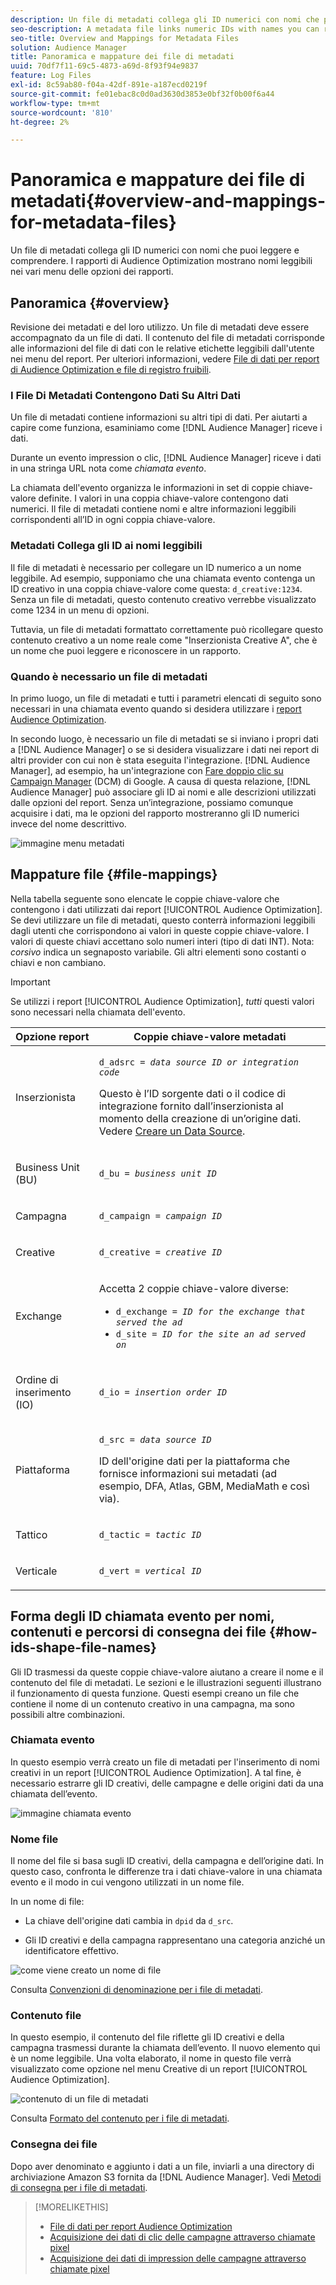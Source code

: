 ```yaml
---
description: Un file di metadati collega gli ID numerici con nomi che puoi leggere e comprendere. I rapporti di Audience Optimization mostrano nomi leggibili nei vari menu delle opzioni dei rapporti.
seo-description: A metadata file links numeric IDs with names you can read and understand. The Audience Optimization reports display readable names in the various report options menus.
seo-title: Overview and Mappings for Metadata Files
solution: Audience Manager
title: Panoramica e mappature dei file di metadati
uuid: 70df7f11-69c5-4873-a69d-8f93f94e9837
feature: Log Files
exl-id: 8c59ab80-f04a-42df-891e-a187ecd0219f
source-git-commit: fe01ebac8c0d0ad3630d3853e0bf32f0b00f6a44
workflow-type: tm+mt
source-wordcount: '810'
ht-degree: 2%

---
```


# Panoramica e mappature dei file di metadati{#overview-and-mappings-for-metadata-files}

Un file di metadati collega gli ID numerici con nomi che puoi leggere e comprendere. I rapporti di Audience Optimization mostrano nomi leggibili nei vari menu delle opzioni dei rapporti.

## Panoramica {#overview}

Revisione dei metadati e del loro utilizzo. Un file di metadati deve essere accompagnato da un file di dati. Il contenuto del file di metadati corrisponde alle informazioni del file di dati con le relative etichette leggibili dall&#39;utente nei menu del report. Per ulteriori informazioni, vedere [File di dati per report di Audience Optimization e file di registro fruibili](../../../reporting/audience-optimization-reports/metadata-files-intro/datafiles-intro.md).

### I File Di Metadati Contengono Dati Su Altri Dati

Un file di metadati contiene informazioni su altri tipi di dati. Per aiutarti a capire come funziona, esaminiamo come [!DNL Audience Manager] riceve i dati.

Durante un evento impression o clic, [!DNL Audience Manager] riceve i dati in una stringa URL nota come *chiamata evento*.

La chiamata dell&#39;evento organizza le informazioni in set di coppie chiave-valore definite. I valori in una coppia chiave-valore contengono dati numerici. Il file di metadati contiene nomi e altre informazioni leggibili corrispondenti all’ID in ogni coppia chiave-valore.

### Metadati Collega gli ID ai nomi leggibili

Il file di metadati è necessario per collegare un ID numerico a un nome leggibile. Ad esempio, supponiamo che una chiamata evento contenga un ID creativo in una coppia chiave-valore come questa: `d_creative:1234`. Senza un file di metadati, questo contenuto creativo verrebbe visualizzato come 1234 in un menu di opzioni.

Tuttavia, un file di metadati formattato correttamente può ricollegare questo contenuto creativo a un nome reale come &quot;Inserzionista Creative A&quot;, che è un nome che puoi leggere e riconoscere in un rapporto.

### Quando è necessario un file di metadati

In primo luogo, un file di metadati e tutti i parametri elencati di seguito sono necessari in una chiamata evento quando si desidera utilizzare i [report Audience Optimization](../../../reporting/audience-optimization-reports/audience-optimization-reports.md).

In secondo luogo, è necessario un file di metadati se si inviano i propri dati a [!DNL Audience Manager] o se si desidera visualizzare i dati nei report di altri provider con cui non è stata eseguita l&#39;integrazione. [!DNL Audience Manager], ad esempio, ha un&#39;integrazione con [Fare doppio clic su Campaign Manager](../../../reporting/audience-optimization-reports/aor-advertisers/import-dcm.md) (DCM) di Google. A causa di questa relazione, [!DNL Audience Manager] può associare gli ID ai nomi e alle descrizioni utilizzati dalle opzioni del report. Senza un’integrazione, possiamo comunque acquisire i dati, ma le opzioni del rapporto mostreranno gli ID numerici invece del nome descrittivo.

![immagine menu metadati](/help/using/reporting/audience-optimization-reports/metadata-files-intro/assets/metadata_menu.png)

## Mappature file {#file-mappings}

Nella tabella seguente sono elencate le coppie chiave-valore che contengono i dati utilizzati dai report [!UICONTROL Audience Optimization]. Se devi utilizzare un file di metadati, questo conterrà informazioni leggibili dagli utenti che corrispondono ai valori in queste coppie chiave-valore. I valori di queste chiavi accettano solo numeri interi (tipo di dati INT). Nota: *corsivo* indica un segnaposto variabile. Gli altri elementi sono costanti o chiavi e non cambiano.

>[!IMPORTANT]
>
>Se utilizzi i report [!UICONTROL Audience Optimization], *tutti* questi valori sono necessari nella chiamata dell&#39;evento.

<table id="table_B2C8C493080E449CA71C4EF07D9476BD"> 
 <thead> 
  <tr> 
   <th colname="col1" class="entry"> Opzione report </th> 
   <th colname="col2" class="entry"> Coppie chiave-valore metadati </th> 
  </tr> 
 </thead>
 <tbody> 
  <tr> 
   <td colname="col1"> <p>Inserzionista </p> </td> 
   <td colname="col2"> <p> <code>d_adsrc = <i>data source ID or integration code</i></code> </p> <p>Questo è l’ID sorgente dati o il codice di integrazione fornito dall’inserzionista al momento della creazione di un’origine dati. Vedere <a href="../../../features/manage-datasources.md#create-data-source"> Creare un Data Source</a>. </p> </td> 
  </tr> 
  <tr> 
   <td colname="col1"> <p>Business Unit (BU) </p> </td> 
   <td colname="col2"> <p> <code>d_bu = <i>business unit ID</i></code> </p> </td> 
  </tr> 
  <tr> 
   <td colname="col1"> <p>Campagna </p> </td> 
   <td colname="col2"> <p> <code>d_campaign = <i>campaign ID</i></code> </p> </td> 
  </tr> 
  <tr> 
   <td colname="col1"> <p>Creative </p> </td> 
   <td colname="col2"> <p> <code>d_creative = <i>creative ID</i></code> </p> </td> 
  </tr> 
  <tr> 
   <td colname="col1"> <p>Exchange </p> </td> 
   <td colname="col2"> <p>Accetta 2 coppie chiave-valore diverse: </p> 
    <ul id="ul_3B3B751A8A134096B0912E81A0983B9D"> 
     <li id="li_57BAC45A7B274AB695945E174A4D8A35"> <code>d_exchange = <i>ID for the exchange that served the ad</i></code> </li> 
     <li id="li_CCDF00DE59D3451C8EF590DD3E1A806D"> <code>d_site = <i>ID for the site an ad served on</i></code> </li> 
    </ul> </td> 
  </tr> 
  <tr> 
   <td colname="col1"> <p>Ordine di inserimento (IO) </p> </td> 
   <td colname="col2"> <p> <code>d_io = <i>insertion order ID</i></code> </p> </td> 
  </tr> 
  <tr> 
   <td colname="col1"> <p>Piattaforma </p> </td> 
   <td colname="col2"> <p> <code>d_src = <i>data source ID</i></code> </p> <p>ID dell'origine dati <a href="../../../features/datasources-list-and-settings.md#data-sources-list-and-settings"></a> per la piattaforma che fornisce informazioni sui metadati (ad esempio, DFA, Atlas, GBM, MediaMath e così via). </p> </td> 
  </tr> 
  <tr> 
   <td colname="col1"> <p>Tattico </p> </td> 
   <td colname="col2"> <p> <code>d_tactic = <i>tactic ID</i></code> </p> </td> 
  </tr> 
  <tr> 
   <td colname="col1"> <p>Verticale </p> </td> 
   <td colname="col2"> <p> <code>d_vert = <i>vertical ID</i></code> </p> </td> 
  </tr> 
 </tbody> 
</table>

## Forma degli ID chiamata evento per nomi, contenuti e percorsi di consegna dei file {#how-ids-shape-file-names}

Gli ID trasmessi da queste coppie chiave-valore aiutano a creare il nome e il contenuto del file di metadati. Le sezioni e le illustrazioni seguenti illustrano il funzionamento di questa funzione. Questi esempi creano un file che contiene il nome di un contenuto creativo in una campagna, ma sono possibili altre combinazioni.

### Chiamata evento

In questo esempio verrà creato un file di metadati per l&#39;inserimento di nomi creativi in un report [!UICONTROL Audience Optimization]. A tal fine, è necessario estrarre gli ID creativi, delle campagne e delle origini dati da una chiamata dell’evento.

![immagine chiamata evento](/help/using/reporting/audience-optimization-reports/metadata-files-intro/assets/metadata_file_event.png)

### Nome file

Il nome del file si basa sugli ID creativi, della campagna e dell’origine dati. In questo caso, confronta le differenze tra i dati chiave-valore in una chiamata evento e il modo in cui vengono utilizzati in un nome file.

In un nome di file:

* La chiave dell&#39;origine dati cambia in `dpid` da `d_src`.

* Gli ID creativi e della campagna rappresentano una categoria anziché un identificatore effettivo.

![come viene creato un nome di file](/help/using/reporting/audience-optimization-reports/metadata-files-intro/assets/metadata_file_name.png)

Consulta [Convenzioni di denominazione per i file di metadati](../../../reporting/audience-optimization-reports/metadata-files-intro/metadata-file-names.md).

### Contenuto file

In questo esempio, il contenuto del file riflette gli ID creativi e della campagna trasmessi durante la chiamata dell’evento. Il nuovo elemento qui è un nome leggibile. Una volta elaborato, il nome in questo file verrà visualizzato come opzione nel menu Creative di un report [!UICONTROL Audience Optimization].

![contenuto di un file di metadati](/help/using/reporting/audience-optimization-reports/metadata-files-intro/assets/metadata_file_contents.png)

Consulta [Formato del contenuto per i file di metadati](../../../reporting/audience-optimization-reports/metadata-files-intro/metadata-file-contents.md).

### Consegna dei file

Dopo aver denominato e aggiunto i dati a un file, inviarli a una directory di archiviazione Amazon S3 fornita da [!DNL Audience Manager]. Vedi [Metodi di consegna per i file di metadati](../../../reporting/audience-optimization-reports/metadata-files-intro/metadata-delivery-methods.md).

>[!MORELIKETHIS]
>
>* [File di dati per report Audience Optimization](../../../reporting/audience-optimization-reports/metadata-files-intro/datafiles-intro.md)
>* [Acquisizione dei dati di clic delle campagne attraverso chiamate pixel](../../../integration/media-data-integration/click-data-pixels.md)
>* [Acquisizione dei dati di impression delle campagne attraverso chiamate pixel](../../../integration/media-data-integration/impression-data-pixels.md)
